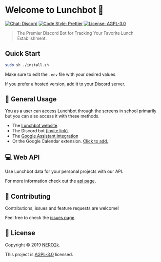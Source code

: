 # Welcome to Lunchbot 👋

[![Chat: Discord](https://img.shields.io/badge/Chat-Discord-7289DA)](https://discord.gg/tBRjGFd)
[![Code Style: Prettier](https://img.shields.io/badge/Code_Style-Prettier-ff69b4)](https://prettier.io)
[![License: AGPL-3.0](https://img.shields.io/badge/License-AGPL--3.0-yellow)](./LICENSE)

> The Premier Discord Bot for Tracking Your Favorite Lunch Establishment.

## Quick Start

```sh
sudo sh ./install.sh
```

Make sure to edit the `.env` file with your desired values.

If you prefer a hosted version, [add it to your Discord server](https://discordapp.com/oauth2/authorize?client_id=642020950853943306&scope=bot&permissions=67226688).

## 👤 General Usage

You as a user can access Lunchbot through the screens in school primarily but you can also access it with these methods.

- The [Lunchbot website](https://eatery.nero2k.com).
- The Discord bot [(invite link)](https://discordapp.com/oauth2/authorize?client_id=642020950853943306&scope=bot&permissions=67226688).
- The [Google Assistant integration](https://assistant.google.com/services/invoke/uid/000000b1f05caed4?hl=sv)
- Or the Google Calendar extension. [Click to add.](https://calendar.google.com/calendar/r?cid=is2oe8gf2gscki6q1eo299i5m9lo0dr2@import.calendar.google.com)

## 💻 Web API

Use Lunchbot data for your personal projects with our API.

For more information check out the [api page](https://eatery.nero2k.com/api).

## 🤝 Contributing

Contributions, issues and feature requests are welcome!

Feel free to check the [issues page](https://github.com/NERO2k/lunchbot/issues).

## 📝 License

Copyright © 2019 [NERO2k](https://github.com/NERO2k).

This project is [AGPL-3.0](./LICENSE) licensed.
